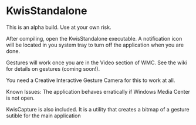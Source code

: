 KwisStandalone
==============

This is an alpha build.  Use at your own risk.


After compiling, open the KwisStandalone executable.  A notification icon will be located in you system tray to turn off
the application when you are done.

Gestures will work once you are in the Video section of WMC. See the wiki for details on gestures (coming soon!).

You need a Creative Interactive Gesture Camera for this to work at all.

Known Issues:
The application behaves erratically if Windows Media Center is not open.


KwisCapture is also included.  It is a utility that creates a bitmap of a gesture sutible for the main application
